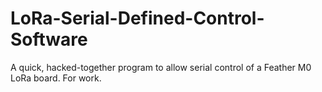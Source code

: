 # LoRa-Serial-Defined-Control-Software

A quick, hacked-together program to allow serial control of a Feather M0 LoRa board. For work.
